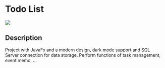 # Todo List
![](https://i.ibb.co/vVprhtk/Capture.png)

## Description
Project with JavaFx and a modern design, dark mode support and SQL Server connection for data storage. Perform functions of task management, event memo, ...
